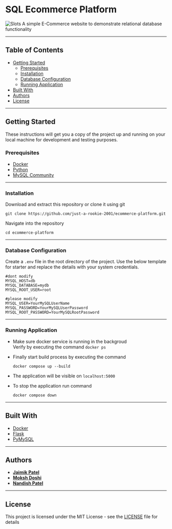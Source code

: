 # SQL Ecommerce Platform
![Slots](screenshots/home.png)
A simple E-Commerce website to demonstrate relational database functionality

---
## Table of Contents
- [Getting Started](#getting-started)
  - [Prerequisites](#prerequisites)
  - [Installation](#installation)
  - [Database Configuration](#database-configuration)
  - [Running Application](#Running-Application)
- [Built With](#built-with)
- [Authors](#authors)
- [License](#license)
---
## Getting Started
These instructions will get you a copy of the project up and running on your local machine for development and testing purposes.

### Prerequisites
- [Docker](https://www.docker.com/)
- [Python](https://www.python.org/downloads/)
- [MySQL Community](https://dev.mysql.com/downloads/)
---
### Installation
Download and extract this repository or clone it using git
```
git clone https://github.com/just-a-rookie-2001/ecommerce-platform.git
```
Navigate into the repository
```
cd ecommerce-platform
```
---
### Database Configuration
Create a `.env` file in the root directory of the project. Use the below template for starter and replace the details with your system credentials.
```
#dont modify 
MYSQL_HOST=db
MYSQL_DATABASE=mydb
MYSQL_ROOT_USER=root

#please modify
MYSQL_USER=YourMySQLUserName
MYSQL_PASSWORD=YourMySQLUserPassword
MYSQL_ROOT_PASSWORD=YourMySQLRootPassword
```
---
### Running Application
- Make sure docker service is running in the backgroud <br>
  Verify by executing the command ```docker ps```
- Finally start build process by executing the command

      docker compose up --build
- The application will be visible on `localhost:5000`
- To stop the application run command

      docker compose down

---
## Built With
- [Docker](https://www.docker.com/)
- [Flask](https://flask.palletsprojects.com/en/1.1.x/)
- [PyMySQL](https://pymysql.readthedocs.io/en/latest/)
---
## Authors
- [**Jaimik Patel**](https://github.com/just-a-rookie-2001)
- [**Moksh Doshi**](https://github.com/mokshdoshi007)
- [**Nandish Patel**](https://github.com/NandishDPatel)
---
## License
This project is licensed under the MIT License - see the [LICENSE](LICENSE) file for details
